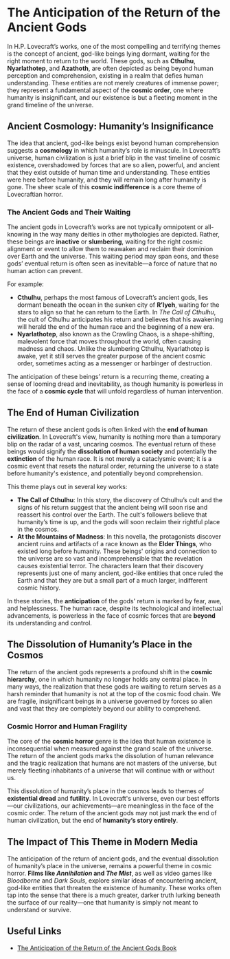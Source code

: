 # The Anticipation of the Return of the Ancient Gods

In H.P. Lovecraft’s works, one of the most compelling and terrifying themes is the concept of ancient, god-like beings lying dormant, waiting for the right moment to return to the world. These gods, such as **Cthulhu**, **Nyarlathotep**, and **Azathoth**, are often depicted as being beyond human perception and comprehension, existing in a realm that defies human understanding. These entities are not merely creatures of immense power; they represent a fundamental aspect of the **cosmic order**, one where humanity is insignificant, and our existence is but a fleeting moment in the grand timeline of the universe.

## Ancient Cosmology: Humanity’s Insignificance

The idea that ancient, god-like beings exist beyond human comprehension suggests a **cosmology** in which humanity’s role is minuscule. In Lovecraft’s universe, human civilization is just a brief blip in the vast timeline of cosmic existence, overshadowed by forces that are so alien, powerful, and ancient that they exist outside of human time and understanding. These entities were here before humanity, and they will remain long after humanity is gone. The sheer scale of this **cosmic indifference** is a core theme of Lovecraftian horror.

### The Ancient Gods and Their Waiting

The ancient gods in Lovecraft’s works are not typically omnipotent or all-knowing in the way many deities in other mythologies are depicted. Rather, these beings are **inactive** or **slumbering**, waiting for the right cosmic alignment or event to allow them to reawaken and reclaim their dominion over Earth and the universe. This waiting period may span eons, and these gods’ eventual return is often seen as inevitable—a force of nature that no human action can prevent.

For example:

- **Cthulhu**, perhaps the most famous of Lovecraft’s ancient gods, lies dormant beneath the ocean in the sunken city of **R’lyeh**, waiting for the stars to align so that he can return to the Earth. In *The Call of Cthulhu*, the cult of Cthulhu anticipates his return and believes that his awakening will herald the end of the human race and the beginning of a new era.
- **Nyarlathotep**, also known as the Crawling Chaos, is a shape-shifting, malevolent force that moves throughout the world, often causing madness and chaos. Unlike the slumbering Cthulhu, Nyarlathotep is awake, yet it still serves the greater purpose of the ancient cosmic order, sometimes acting as a messenger or harbinger of destruction.

The anticipation of these beings’ return is a recurring theme, creating a sense of looming dread and inevitability, as though humanity is powerless in the face of a **cosmic cycle** that will unfold regardless of human intervention.

## The End of Human Civilization

The return of these ancient gods is often linked with the **end of human civilization**. In Lovecraft's view, humanity is nothing more than a temporary blip on the radar of a vast, uncaring cosmos. The eventual return of these beings would signify the **dissolution of human society** and potentially the **extinction** of the human race. It is not merely a cataclysmic event; it is a cosmic event that resets the natural order, returning the universe to a state before humanity's existence, and potentially beyond comprehension.

This theme plays out in several key works:

- **The Call of Cthulhu**: In this story, the discovery of Cthulhu’s cult and the signs of his return suggest that the ancient being will soon rise and reassert his control over the Earth. The cult's followers believe that humanity’s time is up, and the gods will soon reclaim their rightful place in the cosmos.
- **At the Mountains of Madness**: In this novella, the protagonists discover ancient ruins and artifacts of a race known as the **Elder Things**, who existed long before humanity. These beings' origins and connection to the universe are so vast and incomprehensible that the revelation causes existential terror. The characters learn that their discovery represents just one of many ancient, god-like entities that once ruled the Earth and that they are but a small part of a much larger, indifferent cosmic history.

In these stories, the **anticipation** of the gods' return is marked by fear, awe, and helplessness. The human race, despite its technological and intellectual advancements, is powerless in the face of cosmic forces that are **beyond** its understanding and control.

## The Dissolution of Humanity’s Place in the Cosmos

The return of the ancient gods represents a profound shift in the **cosmic hierarchy**, one in which humanity no longer holds any central place. In many ways, the realization that these gods are waiting to return serves as a harsh reminder that humanity is not at the top of the cosmic food chain. We are fragile, insignificant beings in a universe governed by forces so alien and vast that they are completely beyond our ability to comprehend.

### Cosmic Horror and Human Fragility

The core of the **cosmic horror** genre is the idea that human existence is inconsequential when measured against the grand scale of the universe. The return of the ancient gods marks the dissolution of human relevance and the tragic realization that humans are not masters of the universe, but merely fleeting inhabitants of a universe that will continue with or without us.

This dissolution of humanity’s place in the cosmos leads to themes of **existential dread** and **futility**. In Lovecraft's universe, even our best efforts—our civilizations, our achievements—are meaningless in the face of the cosmic order. The return of the ancient gods may not just mark the end of human civilization, but the end of **humanity’s story entirely**.

## The Impact of This Theme in Modern Media

The anticipation of the return of ancient gods, and the eventual dissolution of humanity’s place in the universe, remains a powerful theme in cosmic horror. **Films like *Annihilation* and *The Mist***, as well as video games like *Bloodborne* and *Dark Souls*, explore similar ideas of encountering ancient, god-like entities that threaten the existence of humanity. These works often tap into the sense that there is a much greater, darker truth lurking beneath the surface of our reality—one that humanity is simply not meant to understand or survive.

## Useful Links

- [The Anticipation of the Return of the Ancient Gods Book](https://ia601206.us.archive.org/2/items/the-return-of-the-gods-jonathan-cahn/The%20Return%20of%20the%20gods%20%28Jonathan%20Cahn%29%20.pdf)
